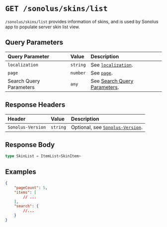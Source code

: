 # `GET /sonolus/skins/list`

`/sonolus/skins/list` provides information of skins, and is used by Sonolus app to populate server skin list view.

## Query Parameters

| Query Parameter         | Value    | Description                                                                 |
| :---------------------- | :------- | :-------------------------------------------------------------------------- |
| `localization`          | `string` | See [`localization`](../query-parameters/localization).                     |
| `page`                  | `number` | See [`page`](../query-parameters/page).                                     |
| Search Query Parameters | `any`    | See [Search Query Parameters](../query-parameters/search-query-parameters). |

## Response Headers

| Header            | Value    | Description                                                    |
| :---------------- | :------- | :------------------------------------------------------------- |
| `Sonolus-Version` | `string` | Optional, see [`Sonolus-Version`](../headers/sonolus-version). |

## Response Body

```ts
type SkinList = ItemList<SkinItem>
```

## Examples

```json
{
    "pageCount": 5,
    "items": [
        // ...
    ],
    "search": {
        //...
    }
}
```

